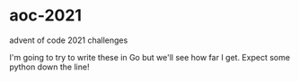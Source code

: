 # aoc-2021
advent of code 2021 challenges

I'm going to try to write these in Go but we'll see how far I get. Expect some python down the line!
